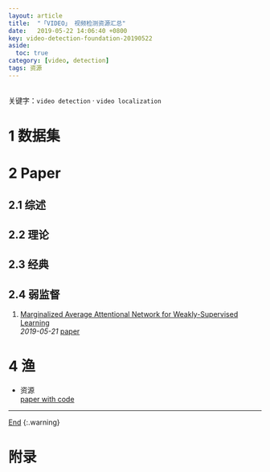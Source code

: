 ```yaml
---
layout: article
title:  "「VIDEO」 视频检测资源汇总"
date:   2019-05-22 14:06:40 +0800
key: video-detection-foundation-20190522
aside:
  toc: true
category: [video, detection]
tags: 资源
---
```

<span id='head'></span>  
关键字：`video detection` · `video localization`          


<!--more-->

# 1 数据集

# 2 Paper
## 2.1 综述

## 2.2 理论

## 2.3 经典

## 2.4 弱监督    
1. [Marginalized Average Attentional Network for Weakly-Supervised Learning](http://cn.arxiv.org/abs/1905.08586)   
*2019-05-21* [paper](https://arxiv.org/abs/1905.08586)   



# 4 渔
- 资源   
[paper with code](https://paperswithcode.com/task/action-localization/codeless)   

-------------------  
[End](#head)
{:.warning}  


# 附录
